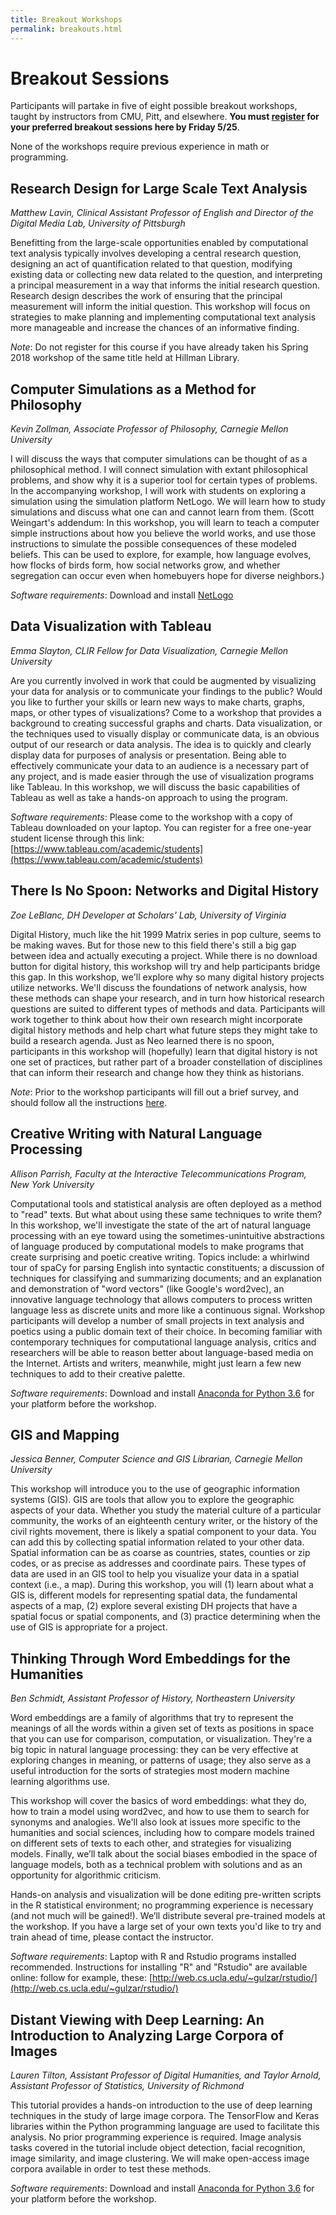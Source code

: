 ```yaml
---
title: Breakout Workshops
permalink: breakouts.html
---
```

# Breakout Sessions
Participants will partake in five of eight possible breakout workshops, taught by instructors from CMU, Pitt, and elsewhere. **You must [register](https://goo.gl/forms/1pB26oeifC6nFIN33) for your preferred breakout sessions here by Friday 5/25**. 

None of the workshops require previous experience in math or programming.

## Research Design for Large Scale Text Analysis
_Matthew Lavin, Clinical Assistant Professor of English and Director of the Digital Media Lab, University of Pittsburgh_

Benefitting from the large-scale opportunities enabled by computational text analysis typically involves developing a central research question, designing an act of quantification related to that question, modifying existing data or collecting new data related to the question, and interpreting a principal measurement in a way that informs the initial research question. Research design describes the work of ensuring that the principal measurement will inform the initial question. This workshop will focus on strategies to make planning and implementing computational text analysis more manageable and increase the chances of an informative finding.

_Note_: Do not register for this course if you have already taken his Spring 2018 workshop of the same title held at Hillman Library.

## Computer Simulations as a Method for Philosophy
_Kevin Zollman, Associate Professor of Philosophy, Carnegie Mellon University_

I will discuss the ways that computer simulations can be thought of as a philosophical method.  I will connect simulation with extant philosophical problems, and show why it is a superior tool for certain types of problems.  In the accompanying workshop, I will work with students on exploring a simulation using the simulation platform NetLogo.  We will learn how to study simulations and discuss what one can and cannot learn from them. (Scott Weingart's addendum: In this workshop, you will learn to teach a computer simple instructions about how you believe the world works, and use those instructions to simulate the possible consequences of these modeled beliefs. This can be used to explore, for example, how language evolves, how flocks of birds form, how social networks grow, and whether segregation can occur even when homebuyers hope for diverse neighbors.)

_Software requirements_: Download and install [NetLogo](https://ccl.northwestern.edu/netlogo/download.shtml)

## Data Visualization with Tableau 
_Emma Slayton, CLIR Fellow for Data Visualization, Carnegie Mellon University_

Are you currently involved in work that could be augmented by visualizing your data for analysis or to communicate your findings to the public? Would you like to further your skills or learn new ways to make charts, graphs, maps, or other types of visualizations? Come to a workshop that provides a background to creating successful graphs and charts. Data visualization, or the techniques used to visually display or communicate data, is an obvious output of our research or data analysis. The idea is to quickly and clearly display data for purposes of analysis or presentation. Being able to effectively communicate your data to an audience is a necessary part of any project, and is made easier through the use of visualization programs like Tableau. In this workshop, we will discuss the basic capabilities of Tableau as well as take a hands-on approach to using the program.

_Software requirements_: Please come to the workshop with a copy of Tableau downloaded on your laptop. You can register for a free one-year student license through this link: [https://www.tableau.com/academic/students](https://www.tableau.com/academic/students)

## There Is No Spoon: Networks and Digital History
_Zoe LeBlanc, DH Developer at Scholars' Lab, University of Virginia_

Digital History, much like the hit 1999 Matrix series in pop culture, seems to be making waves. But for those new to this field there's still a big gap between idea and actually executing a project. While there is no download button for digital history, this workshop will try and help participants bridge this gap. In this workshop, we'll explore why so many digital history projects utilize networks. We'll discuss the foundations of network analysis, how these methods can shape your research, and in turn how historical research questions are suited to different types of methods and data. Participants will work together to think about how their own research might incorporate digital history methods and help chart what future steps they might take to build a research agenda. Just as Neo learned there is no spoon, participants in this workshop will (hopefully) learn that digital history is not one set of practices, but rather part of a broader constellation of disciplines that can inform their research and change how they think as historians.

_Note_: Prior to the workshop participants will fill out a brief survey, and should follow all the instructions [here](https://github.com/ZoeLeBlanc/Networks_and_Digital_History). 

## Creative Writing with Natural Language Processing
_Allison Parrish, Faculty at the Interactive Telecommunications Program, New York University_

Computational tools and statistical analysis are often deployed as a method to "read" texts. But what about using these same techniques to write them? In this workshop, we'll investigate the state of the art of natural language processing with an eye toward using the sometimes-unintuitive abstractions of language produced by computational models to make programs that create surprising and poetic creative writing. Topics include: a whirlwind tour of spaCy for parsing English into syntactic constituents; a discussion of techniques for classifying and summarizing documents; and an explanation and demonstration of "word vectors" (like Google's word2vec), an innovative language technology that allows computers to process written language less as discrete units and more like a continuous signal. Workshop participants will develop a number of small projects in text analysis and poetics using a public domain text of their choice. In becoming familiar with contemporary techniques for computational language analysis, critics and researchers will be able to reason better about language-based media on the Internet. Artists and writers, meanwhile, might just learn a few new techniques to add to their creative palette.

_Software requirements_: Download and install [Anaconda for Python 3.6](https://www.anaconda.com/download/) for your platform before the workshop. 

## GIS and Mapping
_Jessica Benner, Computer Science and GIS Librarian, Carnegie Mellon University_

This workshop will introduce you to the use of geographic information systems (GIS). GIS are tools that allow you to explore the geographic aspects of your data. Whether you study the material culture of a particular community, the works of an eighteenth century writer, or the history of the civil rights movement, there is likely a spatial component to your data. You can add this by collecting spatial information related to your other data. Spatial information can be as coarse as countries, states, counties or zip codes, or as precise as addresses and coordinate pairs. These types of data are used in an GIS tool to help you visualize your data in a spatial context (i.e., a map). During this workshop, you will (1) learn about what a GIS is, different models for representing spatial data, the fundamental aspects of a map, (2) explore several existing DH projects that have a spatial focus or spatial components, and (3) practice determining when the use of GIS is appropriate for a project.

## Thinking Through Word Embeddings for the Humanities
_Ben Schmidt, Assistant Professor of History, Northeastern University_

Word embeddings are a family of algorithms that try to represent the meanings of all the words within a given set of texts as positions in space that you can use for comparison, computation, or visualization. They're a big topic in natural language processing: they can be very effective at exploring changes in meaning, or patterns of usage; they also serve as a useful introduction for the sorts of strategies most modern machine learning algorithms use.

This workshop will cover the basics of word embeddings: what they do, how to train a model using word2vec, and how to use them to search for synonyms and analogies. We'll also look at issues more specific to the humanities and social sciences, including how to compare models trained on different sets of texts to each other, and strategies for visualizing models. Finally, we’ll talk about the social biases embodied in the space of language models, both as a technical problem with solutions and as an opportunity for algorithmic criticism.

Hands-on analysis and visualization will be done editing pre-written scripts in the R statistical environment; no programming experience is necessary (and not much will be gained!). We’ll distribute several pre-trained models at the workshop. If you have a large set of your own texts you'd like to try and train ahead of time, please contact the instructor.

_Software requirements_: Laptop with R and Rstudio programs installed recommended. Instructions for installing "R" and "Rstudio" are available online: follow for example, these: [http://web.cs.ucla.edu/~gulzar/rstudio/](http://web.cs.ucla.edu/~gulzar/rstudio/)

## Distant Viewing with Deep Learning: An Introduction to Analyzing Large Corpora of Images
_Lauren Tilton, Assistant Professor of Digital Humanities, and Taylor Arnold, Assistant Professor of Statistics, University of Richmond_

This tutorial provides a hands-on introduction to the use of deep learning techniques in the study of large image corpora. The TensorFlow and Keras libraries within the Python programming language are used to facilitate this analysis. No prior programming experience is required. Image analysis tasks covered in the tutorial include object detection, facial recognition, image similarity, and image clustering. We will make open-access image corpora available in order to test these methods.

_Software requirements_: Download and install [Anaconda for Python 3.6](https://www.anaconda.com/download/) for your platform before the workshop.

